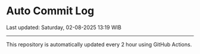 # Auto Commit Log

Last updated: Saturday, 02-08-2025 13:19 WIB

---

This repository is automatically updated every 2 hour using GitHub Actions.
